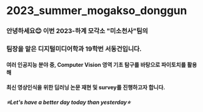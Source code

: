 # 2023_summer_mogakso_donggun
### 안녕하세요😊 이번 2023-하계 모각소 "미소천사"팀의
### 팀장을 맡은 디지털미디어학과 19학번 서동건입니다.
#### 여러 인공지능 분야 중, Computer Vision 영역 기초 탐구를 바탕으로 파이토치를 활용해
#### 최신 영상인식을 위한 딥러닝 논문 재현 및 survey를 진행하고자 합니다.
##### ⭐Let's have a better day today than yesterday⭐

